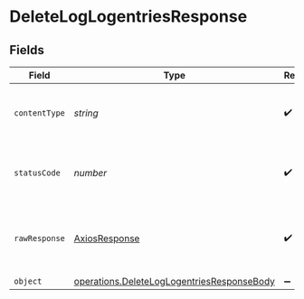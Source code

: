 # DeleteLogLogentriesResponse


## Fields

| Field                                                                                                           | Type                                                                                                            | Required                                                                                                        | Description                                                                                                     |
| --------------------------------------------------------------------------------------------------------------- | --------------------------------------------------------------------------------------------------------------- | --------------------------------------------------------------------------------------------------------------- | --------------------------------------------------------------------------------------------------------------- |
| `contentType`                                                                                                   | *string*                                                                                                        | :heavy_check_mark:                                                                                              | HTTP response content type for this operation                                                                   |
| `statusCode`                                                                                                    | *number*                                                                                                        | :heavy_check_mark:                                                                                              | HTTP response status code for this operation                                                                    |
| `rawResponse`                                                                                                   | [AxiosResponse](https://axios-http.com/docs/res_schema)                                                         | :heavy_check_mark:                                                                                              | Raw HTTP response; suitable for custom response parsing                                                         |
| `object`                                                                                                        | [operations.DeleteLogLogentriesResponseBody](../../../sdk/models/operations/deleteloglogentriesresponsebody.md) | :heavy_minus_sign:                                                                                              | OK                                                                                                              |